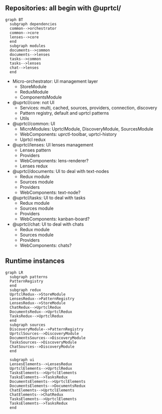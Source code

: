 ## Repositories: all begin with **@uprtcl/**

```mermaid
graph BT
  subgraph dependencies
  common-->orchestrator
  common-->core
  lenses-->core
  end
  subgraph modules
  documents-->common
  documents-->lenses
  tasks-->common
  tasks-->lenses
  chat-->lenses
  end
```

- Micro-orchestrator: UI management layer
  - StoreModule
  - ReduxModule
  - ComponentsModule
- @uprtcl/core: not UI
  - Services: multi, cached, sources, providers, connection, discovery
  - Pattern registry, default and uprtcl patterns
  - Utils
- @uprtcl/common: UI
  - MicroModules: UprtclModule, DiscoveryModule, SourcesModule
  - WebComponents: uprctl-toolbar, uprtcl-history
  - Uprtcl redux
- @uprtcl/lenses: UI lenses management
  - Lenses pattern
  - Providers
  - WebComponents: lens-renderer?
  - Lenses redux
- @uprtcl/documents: UI to deal with text-nodes
  - Redux module
  - Sources module
  - Providers
  - WebComponents: text-node?
- @uprtcl/tasks: UI to deal with tasks
  - Redux module
  - Sources module
  - Providers
  - WebComponents: kanban-board?
- @uprtcl/chat: UI to deal with chats
  - Redux module
  - Sources module
  - Providers
  - WebComponents: chats?

## Runtime instances

```mermaid
graph LR
  subgraph patterns
  PatternRegistry
  end
  subgraph redux
  UprtclRedux-->StoreModule
  LensesRedux-->PatternRegistry
  LensesRedux-->StoreModule
  ChatRedux-->UprtclRedux
  DocumentsRedux-->UprtclRedux
  TasksRedux-->UprtclRedux
  end
  subgraph sources
  DiscoveryModule-->PatternRegistry
  UprtclSources-->DiscoveryModule
  DocumentsSources-->DiscoveryModule
  TasksSources-->DiscoveryModule
  ChatSources-->DiscoveryModule
  end

  subgraph ui
  LensesElements-->LensesRedux
  UprtclElements-->UprtclRedux
  TasksElements-->UprtclElements
  TasksElements-->TasksRedux
  DocumentsElements-->UprtclElements
  DocumentsElements-->DocumentsRedux
  ChatElements-->UprtclElements
  ChatElements-->ChatRedux
  TasksElements-->UprtclElements
  TasksElements-->TasksRedux
  end

```
